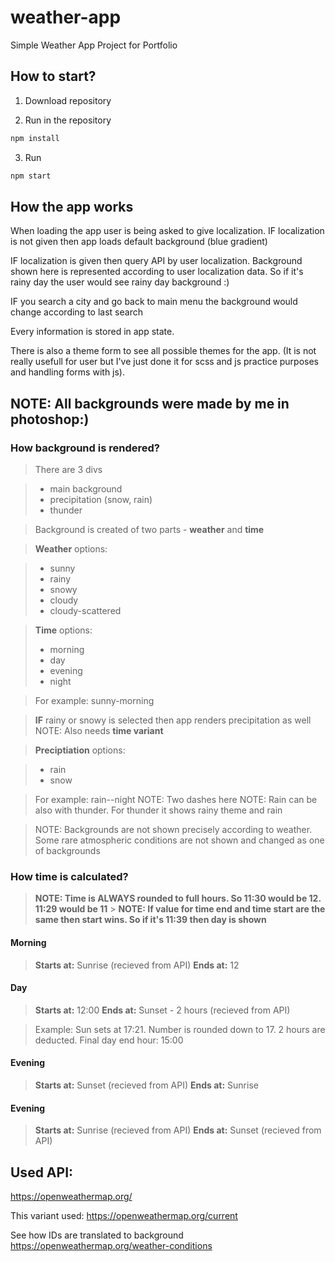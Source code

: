 # weather-app

Simple Weather App Project for Portfolio

## How to start?

1. Download repository

2. Run in the repository

```bash
npm install
```

3. Run

```bash
npm start
```

## How the app works

When loading the app user is being asked to give localization.
IF localization is not given then app loads default background (blue gradient)

IF localization is given then query API by user localization.
Background shown here is represented according to user localization data. So if it's rainy day the user would see rainy day background :)

IF you search a city and go back to main menu the background would change according to last search

Every information is stored in app state.

There is also a theme form to see all possible themes for the app. (It is not really usefull for user but I've just done it for scss and js practice purposes and handling forms with js).

## **NOTE: All backgrounds were made by me in photoshop:)**

### How background is rendered?

> There are 3 divs

> - main background
> - precipitation (snow, rain)
> - thunder

> Background is created of two parts - **weather** and **time**

> **Weather** options:

> - sunny
> - rainy
> - snowy
> - cloudy
> - cloudy-scattered

> **Time** options:
>
> - morning
> - day
> - evening
> - night

> For example: sunny-morning

> **IF** rainy or snowy is selected then app renders precipitation as well
> NOTE: Also needs **time variant**

> **Preciptiation** options:

> - rain
> - snow

> For example: rain--night
> NOTE: Two dashes here
> NOTE: Rain can be also with thunder. For thunder it shows rainy theme and rain

> NOTE: Backgrounds are not shown precisely according to weather. Some rare atmospheric conditions are not shown and changed as one of backgrounds

### How time is calculated?

> **NOTE: Time is ALWAYS rounded to full hours. So 11:30 would be 12. 11:29 would be 11** > **NOTE: If value for time end and time start are the same then start wins. So if it's 11:39 then day is shown**

#### Morning

> **Starts at:** Sunrise (recieved from API)
> **Ends at:** 12

#### Day

> **Starts at:** 12:00
> **Ends at:** Sunset - 2 hours (recieved from API)

> Example: Sun sets at 17:21. Number is rounded down to 17. 2 hours are deducted. Final day end hour: 15:00

#### Evening

> **Starts at:** Sunset (recieved from API)
> **Ends at:** Sunrise

#### Evening

> **Starts at:** Sunrise (recieved from API)
> **Ends at:** Sunset (recieved from API)

## Used API:

https://openweathermap.org/

This variant used:
https://openweathermap.org/current

See how IDs are translated to background
https://openweathermap.org/weather-conditions
